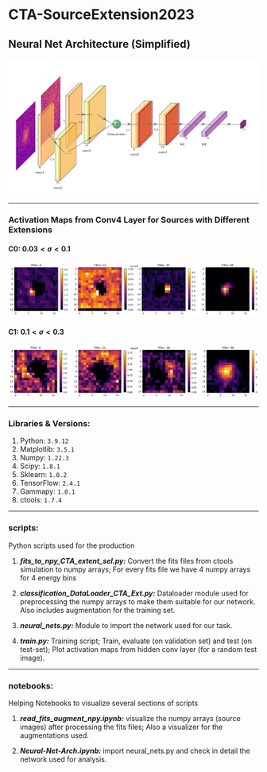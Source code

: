 # CTA-SourceExtension2023

## Neural Net Architecture (Simplified)

![Neural-Net](https://github.com/suvoooo/CTA-SourceExtension2023/blob/main/plots/plot_neural_net_ICRC2023.png-1.png)

----------------------------------------------


### Activation Maps from Conv4 Layer for Sources with Different Extensions

#### C0: $0.03 < \sigma < 0.1$

![Activation Maps](https://github.com/suvoooo/CTA-SourceExtension2023/blob/main/plots/check_conv_layers_C0_999_final.png)

#### C1: $0.1 < \sigma < 0.3$

![ActivationsMapsC1](https://github.com/suvoooo/CTA-SourceExtension2023/blob/main/plots/check_conv_layers_C1_999_final.png)

--------------------------------------------

### Libraries & Versions: 


1. Python: `3.9.12`
2. Matplotlib: `3.5.1`
3. Numpy: `1.22.3`
4. Scipy: `1.8.1`
5. Sklearn: `1.0.2`
6. TensorFlow: `2.4.1`
7. Gammapy: `1.0.1`
8. ctools: `1.7.4`

----------------------------------------------------


### scripts:  

Python scripts used for the production 

1. _**fits_to_npy_CTA_extent_sel.py:**_ Convert the fits files from ctools simulation to numpy arrays; For every fits file we have 4 numpy arrays for 4 energy bins

2. _**classification_DataLoader_CTA_Ext.py:**_ Dataloader module used for preprocessing the numpy arrays to make them suitable for our network. Also includes augmentation for the training set.

3. _**neural_nets.py:**_ Module to import the network used for our task.

4. _**train.py:**_ Training script; Train, evaluate (on validation set) and test (on test-set); Plot activation maps from hidden conv layer (for a random test image).  

----------------------------------------------------

### notebooks:

Helping Notebooks to visualize several sections of scripts 

1. _**read_fits_augment_npy.ipynb:**_ visualize the numpy arrays (source images) after processing the fits files; Also a visualizer for the augmentations used.

2. _**Neural-Net-Arch.ipynb:**_ import neural_nets.py and check in detail the network used for analysis.  
 
